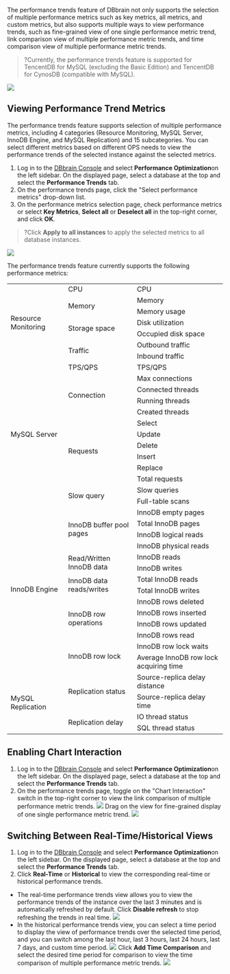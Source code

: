 The performance trends feature of DBbrain not only supports the selection of multiple performance metrics such as key metrics, all metrics, and custom metrics, but also supports multiple ways to view performance trends, such as fine-grained view of one single performance metric trend, link comparison view of multiple performance metric trends, and time comparison view of multiple performance metric trends.

>?Currently, the performance trends feature is supported for TencentDB for MySQL (excluding the Basic Edition) and TencentDB for CynosDB (compatible with MySQL).

![](https://main.qcloudimg.com/raw/21d421be543c040140dd7a6a86226ef0.png)


## Viewing Performance Trend Metrics
The performance trends feature supports selection of multiple performance metrics, including 4 categories (Resource Monitoring, MySQL Server, InnoDB Engine, and MySQL Replication) and 15 subcategories. You can select different metrics based on different OPS needs to view the performance trends of the selected instance against the selected metrics.

1. Log in to the [DBbrain Console](https://console.cloud.tencent.com/dbbrain/analysis) and select **Performance Optimization**on the left sidebar. On the displayed page, select a database at the top and select the **Performance Trends** tab.
2. On the performance trends page, click the "Select performance metrics" drop-down list.
3. On the performance metrics selection page, check performance metrics or select **Key Metrics**, **Select all** or **Deselect all** in the top-right corner, and click **OK**.
>?Click **Apply to all instances** to apply the selected metrics to all database instances.
>
![](https://main.qcloudimg.com/raw/11d33834252e836eebc908ac9c18cb07.png)


The performance trends feature currently supports the following performance metrics:
<table>
<tr>
<td rowspan=7>Resource Monitoring</th>
<td>CPU</th>
<td>CPU</th>
</tr>
<tr>
<td rowspan=2 >Memory</td>
<td>Memory</td>
</tr>
<tr>
<td>Memory usage</td>
</tr>
<tr>
<td rowspan=2>Storage space</td>
<td>Disk utilization</td>
</tr>
<tr>
<td>Occupied disk space</td>
</tr>
<tr>
<td rowspan=2>Traffic</td>
<td>Outbound traffic</td>
</tr>
<tr>
<td>Inbound traffic</td>
</tr>
<tr>
<td rowspan=13>MySQL Server</td>
<td>TPS/QPS</td>
<td>TPS/QPS</td>
</tr>
<tr>
<td rowspan=4>Connection</td>
<td>Max connections</td>
</tr>
<tr>
<td>Connected threads</td>
</tr>
<tr>
<td>Running threads</td>
</tr>
<tr>
<td>Created threads</td>
</tr>
<tr>
<td rowspan=6>Requests</td>
<td>Select</td>
</tr>
<tr>
<td>Update</td>
</tr>
<tr>
<td>Delete</td>
</tr>
<tr>
<td>Insert</td>
</tr>
<tr>
<td>Replace</td>
</tr>
<tr>
<td>Total requests</td>
</tr>
<tr>
<td rowspan=2>Slow query</td>
<td>Slow queries</td>
</tr>
<tr>
<td>Full-table scans</td>
</tr>
<tr>
<td rowspan=14>InnoDB Engine</td>
<td rowspan=4>InnoDB buffer pool pages</td>
<td>InnoDB empty pages</td>
</tr>
<tr>
<td>Total InnoDB pages</td>
</tr>
<tr>
<td>InnoDB logical reads</td>
</tr>
<tr>
<td>InnoDB physical reads</td>
</tr>
<tr>
<td rowspan=2>Read/Written InnoDB data</td>
<td>InnoDB reads</td>
</tr>
<tr>
<td>InnoDB writes</td>
</tr>
<tr>
<td rowspan=2>InnoDB data reads/writes</td>
<td>Total InnoDB reads</td>
</tr>
<tr>
<td>Total InnoDB writes</td>
</tr>
<tr>
<td rowspan=4>InnoDB row operations</td>
<td>InnoDB rows deleted</td>
</tr>
<tr>
<td>InnoDB rows inserted</td>
</tr>
<tr>
<td>InnoDB rows updated</td>
</tr>
<tr>
<td>InnoDB rows read</td>
</tr>
<tr>
<td rowspan=2>InnoDB row lock</td>
<td>InnoDB row lock waits</td>
</tr>
<td>Average InnoDB row lock acquiring time</td>
</tr>
<tr>
<td rowspan=4>MySQL Replication</td>
<td rowspan=2>Replication status</td>
<td>Source-replica delay distance</td>
</tr>
<tr>
<td>Source-replica delay time</td>
</tr>
<tr>
<td rowspan=2>Replication delay</td>
<td>IO thread status</td>
</tr>
<tr>
<td>SQL thread status</td>
</tr>
</tbody></table>


## Enabling Chart Interaction
1. Log in to the [DBbrain Console](https://console.cloud.tencent.com/dbbrain/analysis) and select **Performance Optimization**on the left sidebar. On the displayed page, select a database at the top and select the **Performance Trends** tab.
2. On the performance trends page, toggle on the "Chart Interaction" switch in the top-right corner to view the link comparison of multiple performance metric trends.
![](https://main.qcloudimg.com/raw/8f0143e681567f928b115fae7ddf23ca.png)
Drag on the view for fine-grained display of one single performance metric trend.
![](https://main.qcloudimg.com/raw/54b877aeee9d5ae2495b4496489caa2d.png)

## Switching Between Real-Time/Historical Views

1. Log in to the [DBbrain Console](https://console.cloud.tencent.com/dbbrain/analysis) and select **Performance Optimization**on the left sidebar. On the displayed page, select a database at the top and select the **Performance Trends** tab.
2. Click **Real-Time** or **Historical** to view the corresponding real-time or historical performance trends.
 - The real-time performance trends view allows you to view the performance trends of the instance over the last 3 minutes and is automatically refreshed by default. Click **Disable refresh** to stop refreshing the trends in real time.
![](https://main.qcloudimg.com/raw/81e13852a0356469df194eb685f2a12a.png)
 - In the historical performance trends view, you can select a time period to display the view of performance trends over the selected time period, and you can switch among the last hour, last 3 hours, last 24 hours, last 7 days, and custom time period.
![](https://main.qcloudimg.com/raw/8883b09c4f7b2b28b60299ba61c6b5d7.png)
Click **Add Time Comparison** and select the desired time period for comparison to view the time comparison of multiple performance metric trends.
![](https://main.qcloudimg.com/raw/696f8ccd768423e1aefaed587e8da3c2.png)

